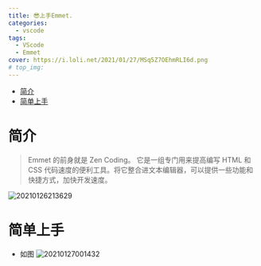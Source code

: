 ```yaml
---
title: 😎上手Emmet.
categories:
  - vscode
tags:
  - VScode
  - Emmet
cover: https://i.loli.net/2021/01/27/MSq5Z7OEhmRLI6d.png
# top_img:
---
```


<!--
 * @?: *********************************************************************
 * @Author: Weidows
 * @Date: 2021-01-27 00:10:59
 * @LastEditors: Weidows
 * @LastEditTime: 2021-01-27 00:20:09
 * @FilePath: \Weidowsd:\Game\Github\Blog-private\source\_posts\vscode\Emmet.md
 * @Description:
 * @!: *********************************************************************
-->

- [简介](#简介)
- [简单上手](#简单上手)

# 简介

> Emmet 的前身就是 Zen Coding。 它是一组专门用来提高编写 HTML 和 CSS 代码速度的便利工具。将它整合进文本编辑器，可以提供一些功能和快捷方式，加快开发速度。

![20210126213629](https://i.loli.net/2021/01/26/pXvc51LrIgexKmk.png)

# 简单上手

- 如图
  <img src="https://i.loli.net/2021/01/27/YOUTJGPcLpd7Bhn.png" alt="20210127001432" />
